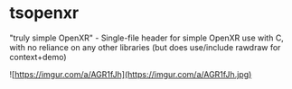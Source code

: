 # tsopenxr

"truly simple OpenXR" - Single-file header for simple OpenXR use with C, with no reliance on any other libraries (but does use/include rawdraw for context+demo)

![https://imgur.com/a/AGR1fJh](https://imgur.com/a/AGR1fJh.jpg)
